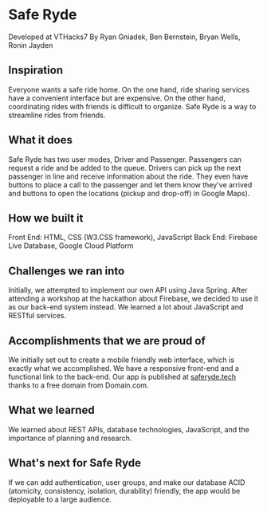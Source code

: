 # Safe Ryde
Developed at VTHacks7
By Ryan Gniadek, Ben Bernstein, Bryan Wells, Ronin Jayden


## Inspiration
Everyone wants a safe ride home. On the one hand, ride sharing services have a convenient interface but are expensive. On the other hand, coordinating rides with friends is difficult to organize. Safe Ryde is a way to streamline rides from friends.

## What it does
Safe Ryde has two user modes, Driver and Passenger. Passengers can request a ride and be added to the queue. Drivers can pick up the next passenger in line and receive information about the ride. They even have buttons to place a call to the passenger and let them know they've arrived and buttons to open the locations (pickup and drop-off) in Google Maps).

## How we built it
Front End: HTML, CSS (W3.CSS framework), JavaScript
Back End: Firebase Live Database, Google Cloud Platform

## Challenges we ran into
Initially, we attempted to implement our own API using Java Spring. After attending a workshop at the hackathon about Firebase, we decided to use it as our back-end system instead. We learned a lot about JavaScript and RESTful services.

## Accomplishments that we are proud of
We initially set out to create a mobile friendly web interface, which is exactly what we accomplished. We have a responsive front-end and a functional link to the back-end. Our app is published at [saferyde.tech](https://saferyde.tech) thanks to a free domain from Domain.com.

## What we learned
We learned about REST APIs, database technologies, JavaScript, and the importance of planning and research.

## What's next for Safe Ryde
If we can add authentication, user groups, and make our database ACID (atomicity, consistency, isolation, durability) friendly, the app would be deployable to a large audience.
